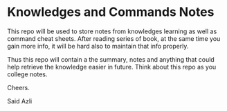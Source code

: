 # Knowledges and Commands Notes

This repo will be used to store notes from knowledges learning as well as command cheat sheets.
After reading series of book, at the same time you gain more info, it will be hard also to maintain that info properly.

Thus this repo will contain a the summary, notes and anything that could help retrieve the knowledge easier in future.
Think about this repo as you college notes.

Cheers.

Said Azli
